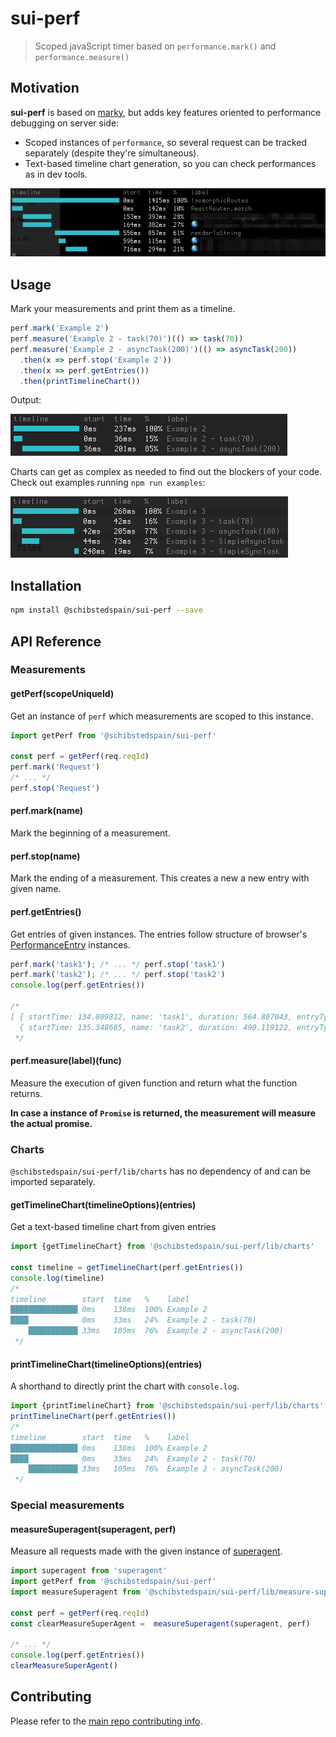 # sui-perf
> Scoped javaScript timer based on `performance.mark()` and `performance.measure()`

## Motivation

**sui-perf** is based on [marky](https://www.npmjs.com/package/marky), but adds key features oriented
to performance debugging on server side:
* Scoped instances of `performance`, so several request can be tracked separately (despite they're simultaneous).
* Text-based timeline chart generation, so you can check performances as in dev tools.

![example]

## Usage

Mark your measurements and print them as a timeline.

```js
perf.mark('Example 2')
perf.measure('Example 2 - task(70)')(() => task(70))
perf.measure('Example 2 - asyncTask(200)')(() => asyncTask(200))
  .then(x => perf.stop('Example 2'))
  .then(x => perf.getEntries())
  .then(printTimelineChart())
```
Output:

![example-2]

Charts can get as complex as needed to find out the blockers of your code. Check out examples running `npm run examples`:

![example-3]


## Installation

```sh
npm install @schibstedspain/sui-perf --save
```

## API Reference


### Measurements

#### getPerf(scopeUniqueId)

Get an instance of `perf` which measurements are scoped to this instance.

```js
import getPerf from '@schibstedspain/sui-perf'

const perf = getPerf(req.reqId)
perf.mark('Request')
/* ... */
perf.stop('Request')
```


#### perf.mark(name)
Mark the beginning of a measurement.


#### perf.stop(name)
Mark the ending of a measurement. This creates a new a new entry with given name.

#### perf.getEntries()
Get entries of given instances. The entries follow structure of browser's [PerformanceEntry](https://developer.mozilla.org/en-US/docs/Web/API/PerformanceEntry) instances.

```js
perf.mark('task1'); /* ... */ perf.stop('task1')
perf.mark('task2'); /* ... */ perf.stop('task2')
console.log(perf.getEntries())

/*
[ { startTime: 134.809812, name: 'task1', duration: 564.807043, entryType: 'measure' },
  { startTime: 135.348685, name: 'task2', duration: 490.119122, entryType: 'measure' } ]
 */
```

#### perf.measure(label)(func)
Measure the execution of given function and return what the function returns.

**In case a instance of `Promise` is returned, the measurement will measure the actual promise.**

### Charts

`@schibstedspain/sui-perf/lib/charts` has no dependency of and can be imported separately.



#### getTimelineChart(timelineOptions)(entries)
Get a text-based timeline chart from given entries

```js
import {getTimelineChart} from '@schibstedspain/sui-perf/lib/charts'

const timeline = getTimelineChart(perf.getEntries())
console.log(timeline)
/*
timeline        start  time   %    label
███████████████ 0ms    138ms  100% Example 2
████            0ms    33ms   24%  Example 2 - task(70)
    ███████████ 33ms   105ms  76%  Example 2 - asyncTask(200)
 */
```

#### printTimelineChart(timelineOptions)(entries)

A shorthand to directly print the chart with `console.log`.

```js
import {printTimelineChart} from '@schibstedspain/sui-perf/lib/charts'
printTimelineChart(perf.getEntries())
/*
timeline        start  time   %    label
███████████████ 0ms    138ms  100% Example 2
████            0ms    33ms   24%  Example 2 - task(70)
    ███████████ 33ms   105ms  76%  Example 2 - asyncTask(200)
 */
```


### Special measurements

#### measureSuperagent(superagent, perf)
Measure all requests made with the given instance of [superagent](https://www.npmjs.com/package/superagent).

```js
import superagent from 'superagent'
import getPerf from '@schibstedspain/sui-perf'
import measureSuperagent from '@schibstedspain/sui-perf/lib/measure-superagent'

const perf = getPerf(req.reqId)
const clearMeasureSuperAgent =  measureSuperagent(superagent, perf)

/* ... */
console.log(perf.getEntries())
clearMeasureSuperAgent()
```


## Contributing

Please refer to the [main repo contributing info](https://github.com/SUI-Components/sui/blob/master/CONTRIBUTING.md).


[example]: ./.assets/example.png
[example-2]: ./.assets/example-2.png
[example-3]: ./.assets/example-3.png
